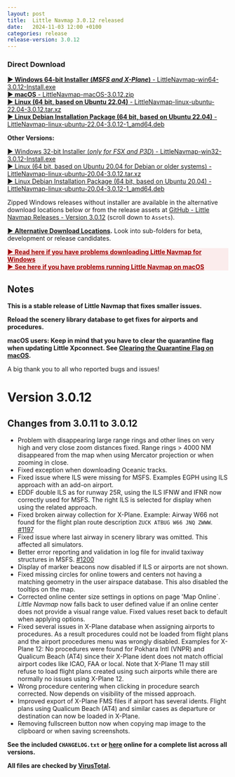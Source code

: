 ```yaml
---
layout: post
title:  Little Navmap 3.0.12 released
date:   2024-11-03 12:00 +0100
categories: release
release-version: 3.0.12
---
```


<!-- ==================== DO NOT EDIT POST DATE AFTER RELASE ==================== -->

### Direct Download

[**► Windows 64-bit Installer \(*MSFS and X-Plane*\)** - LittleNavmap-win64-3.0.12-Install.exe](https://github.com/albar965/littlenavmap/releases/download/v3.0.12/LittleNavmap-win64-3.0.12-Install.exe)<br/>
[**► macOS** - LittleNavmap-macOS-3.0.12.zip](https://github.com/albar965/littlenavmap/releases/download/v3.0.12/LittleNavmap-macOS-3.0.12.zip)<br/>
[**► Linux \(64 bit, based on Ubuntu 22.04\)** - LittleNavmap-linux-ubuntu-22.04-3.0.12.tar.xz](https://github.com/albar965/littlenavmap/releases/download/v3.0.12/LittleNavmap-linux-ubuntu-22.04-3.0.12.tar.xz)<br/>
[**► Linux Debian Installation Package \(64 bit, based on Ubuntu 22.04\)** - LittleNavmap-linux-ubuntu-22.04-3.0.12-1_amd64.deb](https://github.com/albar965/littlenavmap/releases/download/v3.0.12/LittleNavmap-linux-ubuntu-22.04-3.0.12-1_amd64.deb)

**Other Versions:**

[► Windows 32-bit Installer \(*only for FSX and P3D*\) - LittleNavmap-win32-3.0.12-Install.exe](https://github.com/albar965/littlenavmap/releases/download/v3.0.12/LittleNavmap-win32-3.0.12-Install.exe)<br/>
[► Linux \(64 bit, based on Ubuntu 20.04 for Debian or older systems\) - LittleNavmap-linux-ubuntu-20.04-3.0.12.tar.xz](https://github.com/albar965/littlenavmap/releases/download/v3.0.12/LittleNavmap-linux-ubuntu-20.04-3.0.12.tar.xz)<br/>
[► Linux Debian Installation Package \(64 bit, based on Ubuntu 20.04\) - LittleNavmap-linux-ubuntu-20.04-3.0.12-1_amd64.deb](https://github.com/albar965/littlenavmap/releases/download/v3.0.12/LittleNavmap-linux-ubuntu-20.04-3.0.12-1_amd64.deb)

Zipped Windows releases without installer are available in the alternative download locations below or from the release assets at [GitHub - Little Navmap Releases - Version 3.0.12](https://github.com/albar965/littlenavmap/releases/v3.0.12) \(scroll down to `Assets`\).

**[► Alternative Download Locations](https://albar965.github.io/downloads.html).** Look into sub-folders for beta, development or release candidates.

<p style="color: #c00000; background: rgba(250, 220, 220, 0.5); font-size: 1em;">
  <b>
    <a style="color: #a00000;" href="/littlenavmap-faq.html#windows-download">► Read here if you have problems downloading Little Navmap for Windows</a><br/>
    <a style="color: #a00000;" href="https://www.littlenavmap.org/manuals/littlenavmap/release/latest/en/INSTALLATION.html#macos">► See here if you have problems running Little Navmap on macOS</a><br/>
  </b>
</p>

## Notes

**This is a stable release of Little Navmap that fixes smaller issues.**

**Reload the scenery library database to get fixes for airports and procedures.**

**macOS users: Keep in mind that you have to clear the quarantine flag when updating Little Xpconnect. See
[Clearing the Quarantine Flag on macOS](https://www.littlenavmap.org/manuals/littlenavmap/release/latest/en/XPCONNECT.html#clearing-the-quarantine-flag-on-macos).**

A big thank you to all who reported bugs and issues!

# Version 3.0.12

## Changes from 3.0.11 to 3.0.12

* Problem with disappearing large range rings and other lines on very high and very close zoom
  distances fixed. Range rings > 4000 NM disappeared from the map when using Mercator projection
  or when zooming in close.
* Fixed exception when downloading Oceanic tracks.
* Fixed issue where ILS were missing for MSFS. Examples EGPH using ILS approach with an add-on
  airport.
* EDDF double ILS as for runway 25R, using the ILS IFNW and IFNR now correctly used for MSFS.
  The right ILS is selected for display when using the related approach.
* Fixed broken airway collection for X-Plane. Example: Airway W66 not found for the flight plan
  route description `ZUCK ATBUG W66 JNQ ZWWW`. [#1197](https://github.com/albar965/littlenavmap/issues/1197)
* Fixed issue where last airway in scenery library was omitted. This affected all simulators.
* Better error reporting and validation in log file for invalid taxiway structures in MSFS. [#1200](https://github.com/albar965/littlenavmap/issues/1200)
* Display of marker beacons now disabled if ILS or airports are not shown.
* Fixed missing circles for online towers and centers not having a matching geometry in the user
  airspace database. This also disabled the tooltips on the map.
* Corrected online center size settings in options on page 'Map Online`. *Little Navmap* now falls
  back to user defined value if an online center does not provide a visual range value. Fixed values
  reset back to default when applying options.
* Fixed several issues in X-Plane database when assigning airports to procedures. As a result
  procedures could not be loaded from flight plans and the airport procedures menu was wrongly disabled.
  Examples for X-Plane 12: No procedures were found for Pokhara Intl (VNPR) and Qualicum Beach (AT4)
  since their X-Plane ident does not match official airport codes like ICAO, FAA or local.
  Note that X-Plane 11 may still refuse to load flight plans created using such airports while there
  are normally no issues using X-Plane 12.
* Wrong procedure centering when clicking in procedure search corrected. Now depends on visibility
  of the missed approach.
* Improved export of X-Plane FMS files if airport has several idents. Flight plans using
  Qualicum Beach (AT4) and similar cases as departure or destination can now be loaded in X-Plane.
* Removing fullscreen button now when copying map image to the clipboard or when saving screenshots.

**See the included `CHANGELOG.txt` or [here](https://github.com/albar965/littlenavmap/blob/v3.0.12/CHANGELOG.txt) online for a complete list across all versions.**

**All files are checked by [VirusTotal](https://www.virustotal.com).**
